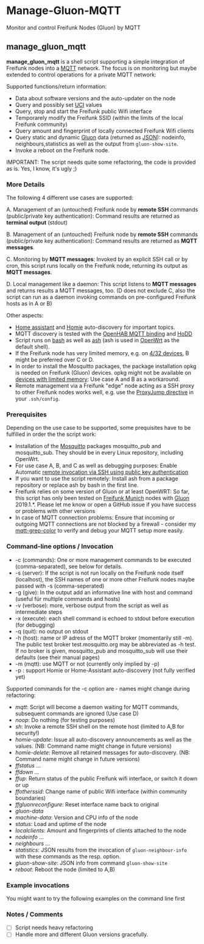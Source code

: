 # Manage-Gluon-MQTT

Monitor and control Freifunk Nodes (Gluon) by MQTT

## manage_gluon_mqtt

**manage_gluon_mqtt** is a shell script supporting a simple integration of Freifunk nodes into a [MQTT](https://en.wikipedia.org/wiki/MQTT) network. The focus is on monitoring but maybe extended to control operations for a private MQTT network:

Supported functions/return information:

* Data about software versions and the auto-updater on the node
* Query and possibly set [UCI](https://openwrt.org/docs/guide-user/base-system/uci) values
* Query, stop and start the Freifunk public Wifi interface
* Temporarely modify the Freifunk SSID (within the limits of the local Freifunk community)
* Query amount and fingerprint of locally connected Freifunk Wifi clients
* Query static and dynamic [Gluon](https://gluon.readthedocs.io/en/latest/) data (returned as [JSON](https://de.wikipedia.org/wiki/JavaScript_Object_Notation)): nodeinfo, neighbours,statistics as well as the output from `gluon-show-site`.
* Invoke a reboot on the Freifunk node.

IMPORTANT: The script needs quite some refactoring, the code is provided as is. Yes, I know, it's ugly ;)

### More Details

The following 4 different use cases are supported:

A. Management of an (untouched) Freifunk node by **remote SSH** commands (public/private key authentication): Command results are returned as **terminal output** (stdout)

B. Management of an (untouched) Freifunk node by **remote SSH** commands (public/private key authentication): Command results are returned as **MQTT messages**.

C. Monitoring by **MQTT messages**: Invoked by an explicit SSH call or by cron, this script runs locally on the Freifunk node, returning its output as **MQTT messages**.

D. Local management like a daemon: This script listens to **MQTT messages** and returns results a MQTT messages, too. (D does not exclude C, also the script can run as a daemon invoking commands on pre-configured Freifunk hosts as in A or B)

Other aspects:

* [Home assistant](https://www.home-assistant.io/docs/mqtt/discovery/) and [Homie](https://homieiot.github.io/specification/) auto-discovery for important topics.
* MQTT discovery is tested with the [OpenHAB MQTT binding](https://www.openhab.org/addons/bindings/mqtt/) and [HoDD](https://github.com/rroemhild/hodd)
* Script runs on [bash](https://de.wikipedia.org/wiki/Bash_(Shell)) as well as [ash](https://en.wikipedia.org/wiki/Almquist_shell) (ash is used in [OpenWrt](https://openwrt.org/) as the default shell).
* If the Freifunk node has very limited memory, e.g. on [4/32 devices](https://openwrt.org/supported_devices/openwrt_on_432_devices), B might be preferred over C or D.
* In order to install the Mosquitto packages, the package installation opkg is needed on Freifunk (Gluon) devices. opkg might not be available on [devices with limited memory](https://openwrt.org/supported_devices/openwrt_on_432_devices): Use case A and B as a workaround.
* Remote management via a Freifunk "edge" node acting as a SSH proxy to other Freifunk nodes works well, e.g. use the [ProxyJump directive](https://www.redhat.com/sysadmin/ssh-proxy-bastion-proxyjump) in your `.ssh/config`.

### Prerequisites

Depending on the use case to be supported, some prequisites have to be fulfilled in order the the script work:

* Installation of the [Mosquitto](https://mosquitto.org) packages mosquitto_pub and mosquitto_sub. They should be in every Linux repository, including OpenWrt.
* For use case A, B, and C as well as debugging purposes: 
  Enable Automatic [remote invocation via SSH using public key authentication](https://openwrt.org/docs/guide-user/security/dropbear.public-key.auth)
* If you want to use the script remotely: Install ash from a package repository or replace ash by bash in the first line.
* Freifunk relies on some version of Gluon or at least OpenWRT: So far, this script has only been tested on [Freifunk Munich](https://ffmuc.net) nodes with [Gluon](https://github.com/freifunk-gluon/gluon) 2019.1.*. Please let me know or open a GitHub issue if you have success or problems with other versions
* In case of MQTT connection problems: Ensure that incoming or outgoing MQTT connections are not blocked by a firewall - consider my [mqtt-grep-color](https://github.com/sheilbronn/mqtt-grep-color) to verify and debug your MQTT setup more easily.

### Command-line options / Invocation

* -c (commands): One or more management commands to be executed (comma-separated), see below for details.
* -s (server): If the script is not run locally on the Freifunk node itself (localhost), the SSH names of one or more other Freifunk nodes maybe passed with -s (comma-seperated)
* -g (give): In the output add an informative line with host and command (useful für multiple commands and hosts)
* -v (verbose): more, verbose output from the script as well as intermediate steps
* -x (execute): each shell command is echoed to stdout before execution (for debugging)
* -q (quit): no output on stdout
* -h (host): name or IP adress of the MQTT broker (momentarily still -m).
    The public test broker test.mosquitto.org may be abbreviated as -h test.
    If no broker is given, mosquitto_pub and mosquitto_sub will use their defaults (see their manual pages)
* -m (mqtt): use MQTT or not (currently only implied by -p)
* -p : support Homie or Home-Assistant auto-discovery (not fully verified yet)

Supported commands for the -c option are - names might change during refactoring:

* *mqtt*: Script will become a daemon waiting for MQTT commands, subsequent commands are ignored (Use case D)
* *noop*: Do nothing (for testing purposes)
* *sh*: Invoke a remote SSH shell on the remote host (limited to A,B for security!)
* *homie-update*: Issue all auto-discovery announcements as well as the values. (NB: Command name might change in future versions)
* *homie-delete*: Remove all retained messages for auto-discovery. (NB: Command name might change in future versions)
* *ffstatus* ...
* *ffdown* ...
* *ffup*: Return status of the public Freifunk wifi interface, or switch it down or up
* *ffotherssid*: Change name of public Wifi interface (within community boundaries)
* *ffgluonreconfigure*: Reset interface name back to original
* *gluon-data*
* *machine-data*: Version and CPU info of the node
* *status*: Load and uptime of the node
* *localclients*: Amount and fingerprints of clients attached to the node
* *nodeinfo* ...
* *neighbours* ...
* *statistics*: JSON results from the invocation of `gluon-neighbour-info` with these commands as the resp. option.
* *gluon-show-site*: JSON info from command `gluon-show-site`
* *reboot*: Reboot the node (limited to A,B)

### Example invocations

You might want to try the following examples on the command line first

### Notes / Comments

* [ ] Script needs heavy refactoring
* [ ] Handle more and different Gluon versions gracefully.
